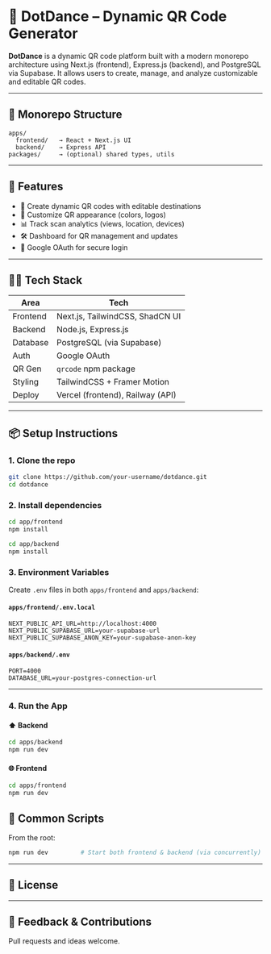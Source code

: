 # 🕺 DotDance – Dynamic QR Code Generator

**DotDance** is a dynamic QR code platform built with a modern monorepo architecture using Next.js (frontend), Express.js (backend), and PostgreSQL via Supabase. It allows users to create, manage, and analyze customizable and editable QR codes.

---

## 🧱 Monorepo Structure

```
apps/
  frontend/   → React + Next.js UI
  backend/    → Express API
packages/     → (optional) shared types, utils
```

---

## 🚀 Features

- 🎯 Create dynamic QR codes with editable destinations  
- 🎨 Customize QR appearance (colors, logos)  
- 📊 Track scan analytics (views, location, devices)  
- 🛠️ Dashboard for QR management and updates  
- 🔐 Google OAuth for secure login  

---

## 🧑‍💻 Tech Stack

| Area       | Tech                             |
|------------|----------------------------------|
| Frontend   | Next.js, TailwindCSS, ShadCN UI  |
| Backend    | Node.js, Express.js              |
| Database   | PostgreSQL (via Supabase)        |
| Auth       | Google OAuth                     |
| QR Gen     | `qrcode` npm package             |
| Styling    | TailwindCSS + Framer Motion      |
| Deploy     | Vercel (frontend), Railway (API) |

---

## 📦 Setup Instructions

### 1. Clone the repo

```bash
git clone https://github.com/your-username/dotdance.git
cd dotdance
```

### 2. Install dependencies

```bash
cd app/frontend
npm install
```


```bash
cd app/backend
npm install
```

### 3. Environment Variables

Create `.env` files in both `apps/frontend` and `apps/backend`:

#### `apps/frontend/.env.local`

```env
NEXT_PUBLIC_API_URL=http://localhost:4000
NEXT_PUBLIC_SUPABASE_URL=your-supabase-url
NEXT_PUBLIC_SUPABASE_ANON_KEY=your-supabase-anon-key
```

#### `apps/backend/.env`

```env
PORT=4000
DATABASE_URL=your-postgres-connection-url
```


---

### 4. Run the App

#### ⬆️ Backend

```bash
cd apps/backend
npm run dev
```

#### 🌐 Frontend

```bash
cd apps/frontend
npm run dev
```


## 🧹 Common Scripts

From the root:

```bash
npm run dev         # Start both frontend & backend (via concurrently)
```

---

## 📜 License


---

## 💬 Feedback & Contributions

Pull requests and ideas welcome.  
